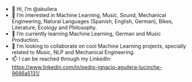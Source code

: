 - 👋 Hi, I’m @akuilera
- 👀 I’m interested in Machine Learning, Music, Sound, Mechanical Engineering, Natural Languages (Spanish, English, German), Bikes, Literature, Ecology and Philosophy.
- 🌱 I’m currently learning Machine Learning, German and Music Production.
- 💞️ I’m looking to collaborate on cool Machine Learning projects, specially related to Music, NLP and Mechanical Engineering.
- 📫 I can be reached through my LinkedIn: https://www.linkedin.com/in/pedro-ignacio-aguilera-lucinche-9686a5131/

<!---
akuilera/akuilera is a ✨ special ✨ repository because its `README.md` (this file) appears on your GitHub profile.
You can click the Preview link to take a look at your changes.
--->
